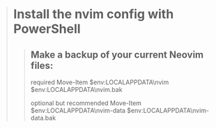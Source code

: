 > # Install the nvim config with PowerShell
>
> > ## Make a backup of your current Neovim files:
> > required
> > Move-Item $env:LOCALAPPDATA\nvim $env:LOCALAPPDATA\nvim.bak
> >
> > optional but recommended
> > Move-Item $env:LOCALAPPDATA\nvim-data $env:LOCALAPPDATA\nvim-data.bak
